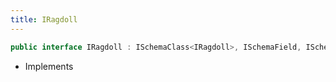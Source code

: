 ```yaml
---
title: IRagdoll
---
```


```csharp
public interface IRagdoll : ISchemaClass<IRagdoll>, ISchemaField, ISchemaClass, INativeHandle
```

- Implements

